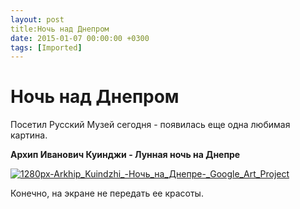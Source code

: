 ```yaml
---
layout: post
title:Ночь над Днепром
date: 2015-01-07 00:00:00 +0300
tags: [Imported]
---
```

# Ночь над Днепром

Посетил Русский Музей сегодня - появилась еще одна любимая картина.

**Архип Иванович Куинджи - Лунная ночь на Днепре**

[![1280px-Arkhip_Kuindzhi_-_Ночь_на_Днепре_-_Google_Art_Project](https://vlaim.s3.amazonaws.com/uploads/2015/01/1280px-Arkhip_Kuindzhi_-_Noch`_na_Dnepre_-_Google_Art_Project.jpg)](https://vlaim.s3.amazonaws.com/uploads/2015/01/1280px-Arkhip_Kuindzhi_-_Noch`_na_Dnepre_-_Google_Art_Project.jpg)

Конечно, на экране не передать ее красоты.
